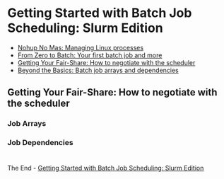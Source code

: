 # Getting Started with Batch Job Scheduling: Slurm Edition

- [Nohup No Mas: Managing Linux processes](NOHUP.md)
- [From Zero to Batch: Your first batch job and more](BATCH.md)
- [Getting Your Fair-Share: How to negotiate with the scheduler](FAIRSHARE.md)
- [Beyond the Basics: Batch job arrays and dependencies](BEYOND.md)

## Getting Your Fair-Share: How to negotiate with the scheduler

### Job Arrays

### Job Dependencies


#

The End - [Getting Started with Batch Job Scheduling: Slurm Edition](README.md)
